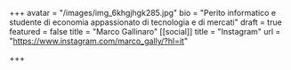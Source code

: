 +++
avatar = "/images/img_6khgjhgk285.jpg"
bio = "Perito informatico e studente di economia appassionato di tecnologia e di mercati"
draft = true
featured = false
title = "Marco Gallinaro"
[[social]]
title = "Instagram"
url = "https://www.instagram.com/marco_gally/?hl=it"

+++
